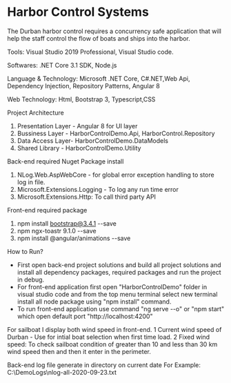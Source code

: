 Harbor Control Systems
============================
The Durban harbor control requires a concurrency safe application that will help the staff control the flow of boats 
and ships into the harbor.

Tools: Visual Studio 2019 Professional, Visual Studio code.

Softwares: .NET Core 3.1 SDK, Node.js

Language & Technology: Microsoft .NET Core, C#.NET,Web Api, Dependency Injection, Repository Patterns, Angular 8

Web Technology: Html, Bootstrap 3, Typescript,CSS

Project Architecture

1. Presentation Layer - Angular 8 for UI layer
2. Bussiness Layer -  HarborControlDemo.Api, HarborControl.Repository
3. Data Access Layer- HarborControlDemo.DataModels
4. Shared Library - HarborControlDemo.Utility

Back-end required Nuget Package install
1. NLog.Web.AspWebCore - for global error exception handling to store log in file.
2. Microsoft.Extensions.Logging - To log any run time error
3. Microsoft.Extensions.Http: To call third party API 

Front-end required package
1. npm install bootstrap@3.4.1 --save
2. npm ngx-toastr 9.1.0 --save
3. npm install @angular/animations --save

How to Run?
- First open back-end project solutions and build all project solutions and install all dependency packages, required packages and run the project in debug.
- For front-end application first open "HarborControlDemo" folder in visual studio code and from the top menu terminal select new terminal install all node package using "npm install" 
command.
- To run front-end application use command "ng serve --o" or "npm start" which open default port "http://localhost:4200"

For sailboat I display both wind speed in front-end. 
1 Current wind speed of Durban - Use for intial boat selection when first time load. 
2 Fixed wind speed:  To check sailboat condition of greater than 10 and less than 30 km wind speed then and then it enter in the perimeter.

Back-end  log file generate in directory on current date 
For Example: C:\DemoLogs\nlog-all-2020-09-23.txt
 
